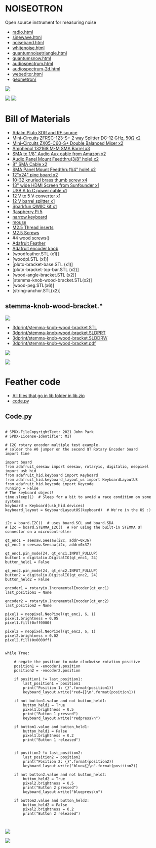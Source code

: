 # NOISEOTRON

Open source instrument for measuring noise

 - [radio.html](radio.html)
 - [sinewave.html](sinewave.html)
 - [noiseband.html](noiseband.html)
 - [whitenoise.html](whitenoise.html)
 - [quantumnoisetriangle.html](quantumnoisetriangle.html)
 - [quantumsnow.html](quantumsnow.html)
 - [audiospectrum.html](audiospectrum.html)
 - [audiospectrum-2d.html](audiospectrum-2d.html)
 - [webeditor.html](webeditor.html)
 - [geometron/](geometron/)

![](images/schematic.png)

![](images/front.png)
![](images/back.png)

# Bill of Materials

- [Adalm  Pluto SDR and RF source](https://www.analog.com/en/resources/evaluation-hardware-and-software/evaluation-boards-kits/adalm-pluto.html)
 - [Mini-Circuits ZFRSC-123-S+ 2 way Splitter DC-12 GHz, 50Ω x2](https://www.minicircuits.com/WebStore/dashboard.html?model=ZFRSC-123-S%2B)
 - [Mini-Circuits ZX05-C60-S+ Double Balanced Mixer x2](https://www.minicircuits.com/WebStore/dashboard.html?model=ZX05-C60-S%2B)
 - [Amphenol 132168 M-M SMA Barrel x3](https://www.digikey.com/en/products/detail/amphenol-rf/132168/1011917)
 - [SMA to 1/8" Audio Aux cable from Amazon x2](https://www.amazon.com/supmory-Stereo-Adapter-Antenna-Extension/dp/B0C9JBZ139/)
 - [Audio Panel Mount Feedthru(3/8" hole) x2](https://www.amazon.com/3-5mm-Stereo-Feed-Thru-Panel-Mount/dp/B004JX64FE/)
 - [8" SMA Cable x2](https://www.digikey.com/en/products/detail/crystek-corporation/CCSMA-MM-086-8/2683937)
 - [SMA Panel Mount Feedthru(1/4" hole) x2](https://www.digikey.com/en/products/detail/te-connectivity-linx/ADP-SMAF-SMAF-B-G/11314389)
 - [12"x24" pine board x2](https://www.amazon.com/AWIZOM-Unfinished-Wood-Pine-Rectangular/dp/B0CYQ5PZQX/)
 - [10-32 knurled brass thumb screw x4](https://www.mcmaster.com/92421A645/)
 - [13" wide HDMI Screen from Sunfounder x1](https://www.sunfounder.com/collections/displays-touchscreens-for-raspberry-pi/products/13inch-portable-gaming-monitor)
 - [USB A to C power cable x1](https://www.newegg.com/p/0S8-014F-00215)
 - [12 V to 5 V converter x1](https://www.newegg.com/p/36F-009H-002Z0)
 - [12 V barrel splitter x1](https://www.batteryeliminatorkits.com/product-p/1x2-splitter-cable-long.htm)
 - [Sparkfun QWIIC kit x1](https://www.sparkfun.com/products/15081)
 - [Raspberry Pi 5](https://www.digikey.com/en/products/detail/raspberry-pi/SC1110/24627138)
 - [narrow keyboard](https://www.amazon.com/SR-Keyboard-Multimedia-Computer-Laptop/dp/B01IQL2VCE/)
 - [mouse](https://www.amazon.com/TECKNET-6-Button-Ergonomic-Chromebook-Notebook-Grey/dp/B01BC4TXXC/)
 - [M2.5 Thread inserts](https://www.3djake.com/ruthex/threaded-insert-m25-70-pieces)
 - [M2.5 Screws](https://www.homedepot.com/p/Prime-Line-M2-5-0-45-x-8-mm-Metric-Zinc-Plated-Steel-Phillips-Drive-Pan-Head-Machine-Screws-25-Pack-9130839/311229788)
 - #4 wood screws()
 - [Adafruit Feather](https://www.adafruit.com/product/5300)
 - [Adafruit encoder knob](https://www.adafruit.com/product/4991)
 - [woodfeather.STL (x1)]
 - [woodpi.STL (x1)]
 - [pluto-bracket-base.STL (x1)]
 - [pluto-bracket-top-bar.STL (x2)]
 - [wood-angle-bracket.STL (x2)]
 - [stemma-knob-wood-bracket.STL(x2)]
 - [wood-peg.STL(x6)]
 - [string-anchor.STL(x2)]



## stemma-knob-wood-bracket.*

![](images/stemma-knob-wood-bracket.png)

 - [3dprint/stemma-knob-wood-bracket.STL](3dprint/stemma-knob-wood-bracket.STL)
 - [3dprint/stemma-knob-wood-bracket.SLDPRT](3dprint/stemma-knob-wood-bracket.SLDPRT)
 - [3dprint/stemma-knob-wood-bracket.SLDDRW](3dprint/stemma-knob-wood-bracket.SLDDRW)
 - [3dprint/stemma-knob-wood-bracket.pdf](3dprint/stemma-knob-wood-bracket.pdf)

![](images/wood-angle-bracket.png)


![](images/woodfeather.png)

# Feather code

 - [All files that go in lib folder in lib.zip](circuitpython/lib.zip)
 - [code.py](circuitpython/code.py)

## Code.py

```

# SPDX-FileCopyrightText: 2021 John Park
# SPDX-License-Identifier: MIT

# I2C rotary encoder multiple test example.
# solder the A0 jumper on the second QT Rotary Encoder board
import time

import board
from adafruit_seesaw import seesaw, rotaryio, digitalio, neopixel
import usb_hid
from adafruit_hid.keyboard import Keyboard
from adafruit_hid.keyboard_layout_us import KeyboardLayoutUS
from adafruit_hid.keycode import Keycode
running = False
# The keyboard object!
time.sleep(1)  # Sleep for a bit to avoid a race condition on some systems
keyboard = Keyboard(usb_hid.devices)
keyboard_layout = KeyboardLayoutUS(keyboard)  # We're in the US :)


i2c = board.I2C()  # uses board.SCL and board.SDA
# i2c = board.STEMMA_I2C()  # For using the built-in STEMMA QT connector on a microcontroller

qt_enc1 = seesaw.Seesaw(i2c, addr=0x36)
qt_enc2 = seesaw.Seesaw(i2c, addr=0x37)

qt_enc1.pin_mode(24, qt_enc1.INPUT_PULLUP)
button1 = digitalio.DigitalIO(qt_enc1, 24)
button_held1 = False

qt_enc2.pin_mode(24, qt_enc2.INPUT_PULLUP)
button2 = digitalio.DigitalIO(qt_enc2, 24)
button_held2 = False

encoder1 = rotaryio.IncrementalEncoder(qt_enc1)
last_position1 = None

encoder2 = rotaryio.IncrementalEncoder(qt_enc2)
last_position2 = None

pixel1 = neopixel.NeoPixel(qt_enc1, 6, 1)
pixel1.brightness = 0.05
pixel1.fill(0xff0000)

pixel2 = neopixel.NeoPixel(qt_enc2, 6, 1)
pixel2.brightness = 0.02
pixel2.fill(0x0000ff)


while True:

    # negate the position to make clockwise rotation positive
    position1 = -encoder1.position
    position2 = -encoder2.position

    if position1 != last_position1:
        last_position1 = position1
        print("Position 1: {}".format(position1))
        keyboard_layout.write("red={}\n".format(position1))

    if not button1.value and not button_held1:
        button_held1 = True
        pixel1.brightness = 0.5
        print("Button 1 pressed")
        keyboard_layout.write("redpress\n")

    if button1.value and button_held1:
        button_held1 = False
        pixel1.brightness = 0.2
        print("Button 1 released")


    if position2 != last_position2:
        last_position2 = position2
        print("Position 2: {}".format(position2))
        keyboard_layout.write("blue={}\n".format(position2))

    if not button2.value and not button_held2:
        button_held2 = True
        pixel2.brightness = 0.5
        print("Button 2 pressed")
        keyboard_layout.write("bluepress\n")

    if button2.value and button_held2:
        button_held2 = False
        pixel2.brightness = 0.2
        print("Button 2 released")



```

![](images/quantumsnow.png)

![](images/quantumnoise.png)